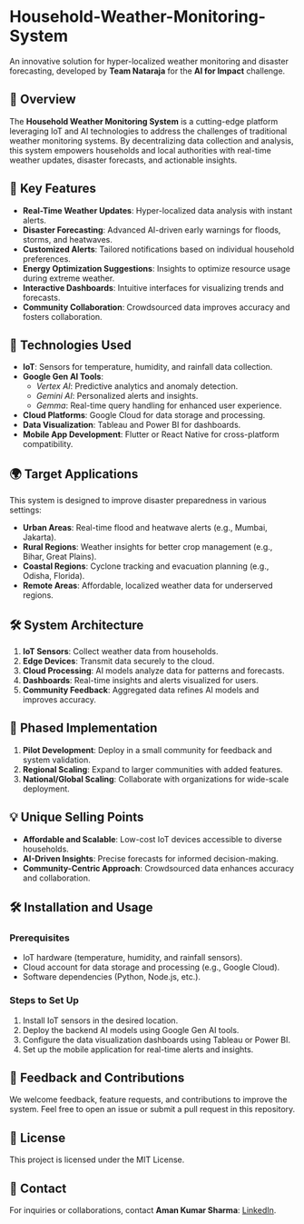 # Household-Weather-Monitoring-System

An innovative solution for hyper-localized weather monitoring and disaster forecasting, developed by **Team Nataraja** for the **AI for Impact** challenge.  

## 📌 Overview  
The **Household Weather Monitoring System** is a cutting-edge platform leveraging IoT and AI technologies to address the challenges of traditional weather monitoring systems. By decentralizing data collection and analysis, this system empowers households and local authorities with real-time weather updates, disaster forecasts, and actionable insights.  

## 🌟 Key Features  
- **Real-Time Weather Updates**: Hyper-localized data analysis with instant alerts.  
- **Disaster Forecasting**: Advanced AI-driven early warnings for floods, storms, and heatwaves.  
- **Customized Alerts**: Tailored notifications based on individual household preferences.  
- **Energy Optimization Suggestions**: Insights to optimize resource usage during extreme weather.  
- **Interactive Dashboards**: Intuitive interfaces for visualizing trends and forecasts.  
- **Community Collaboration**: Crowdsourced data improves accuracy and fosters collaboration.  

## 🚀 Technologies Used  
- **IoT**: Sensors for temperature, humidity, and rainfall data collection.  
- **Google Gen AI Tools**:  
  - *Vertex AI*: Predictive analytics and anomaly detection.  
  - *Gemini AI*: Personalized alerts and insights.  
  - *Gemma*: Real-time query handling for enhanced user experience.  
- **Cloud Platforms**: Google Cloud for data storage and processing.  
- **Data Visualization**: Tableau and Power BI for dashboards.  
- **Mobile App Development**: Flutter or React Native for cross-platform compatibility.  

## 🌍 Target Applications  
This system is designed to improve disaster preparedness in various settings:  
- **Urban Areas**: Real-time flood and heatwave alerts (e.g., Mumbai, Jakarta).  
- **Rural Regions**: Weather insights for better crop management (e.g., Bihar, Great Plains).  
- **Coastal Regions**: Cyclone tracking and evacuation planning (e.g., Odisha, Florida).  
- **Remote Areas**: Affordable, localized weather data for underserved regions.  

## 🛠️ System Architecture  
1. **IoT Sensors**: Collect weather data from households.  
2. **Edge Devices**: Transmit data securely to the cloud.  
3. **Cloud Processing**: AI models analyze data for patterns and forecasts.  
4. **Dashboards**: Real-time insights and alerts visualized for users.  
5. **Community Feedback**: Aggregated data refines AI models and improves accuracy.  

## 🧩 Phased Implementation  
1. **Pilot Development**: Deploy in a small community for feedback and system validation.  
2. **Regional Scaling**: Expand to larger communities with added features.  
3. **National/Global Scaling**: Collaborate with organizations for wide-scale deployment.  

## 💡 Unique Selling Points  
- **Affordable and Scalable**: Low-cost IoT devices accessible to diverse households.  
- **AI-Driven Insights**: Precise forecasts for informed decision-making.  
- **Community-Centric Approach**: Crowdsourced data enhances accuracy and collaboration.  

## 🛠️ Installation and Usage  
### Prerequisites  
- IoT hardware (temperature, humidity, and rainfall sensors).  
- Cloud account for data storage and processing (e.g., Google Cloud).  
- Software dependencies (Python, Node.js, etc.).  

### Steps to Set Up  
1. Install IoT sensors in the desired location.  
2. Deploy the backend AI models using Google Gen AI tools.  
3. Configure the data visualization dashboards using Tableau or Power BI.  
4. Set up the mobile application for real-time alerts and insights.  

## 💬 Feedback and Contributions  
We welcome feedback, feature requests, and contributions to improve the system. Feel free to open an issue or submit a pull request in this repository.  

## 📜 License  
This project is licensed under the MIT License.  

## 📧 Contact  
For inquiries or collaborations, contact **Aman Kumar Sharma**: [LinkedIn](https://www.linkedin.com/in/amansharma270).  
